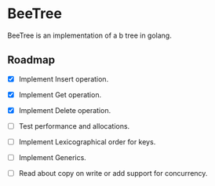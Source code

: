 # BeeTree

BeeTree is an implementation of a b tree in golang.

## Roadmap

- [x] Implement Insert operation.
- [x] Implement Get operation.
- [x] Implement Delete operation.
- [ ] Test performance and allocations.
- [ ] Implement Lexicographical order for keys.
- [ ] Implement Generics.
- [ ] Read about copy on write or add support for concurrency.

